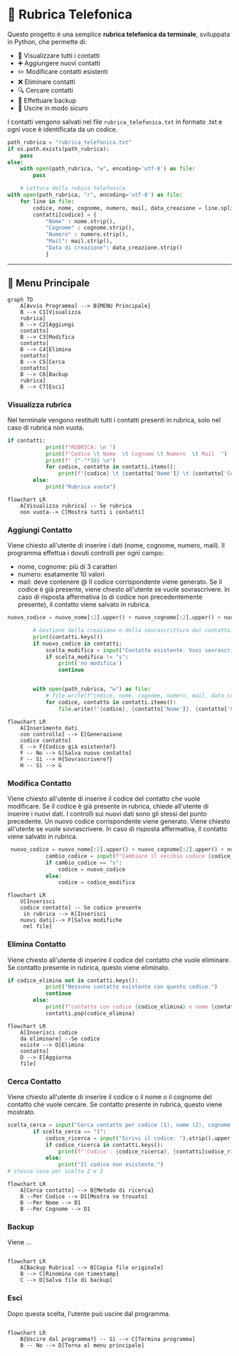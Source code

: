 # 📒 Rubrica Telefonica

Questo progetto è una semplice **rubrica telefonica da terminale**, sviluppata in Python, che permette di:

- 📖 Visualizzare tutti i contatti
- ➕ Aggiungere nuovi contatti
- ✏️ Modificare contatti esistenti
- ❌ Eliminare contatti
- 🔍 Cercare contatti
- 💾 Effettuare backup
- 🚪 Uscire in modo sicuro

I contatti vengono salvati nel file `rubrica_telefonica.txt` in formato .txt e ogni voce è identificata da un codice.
```python
path_rubrica = "rubrica_telefonica.txt"
if os.path.exists(path_rubrica):
    pass
else:
    with open(path_rubrica, "w", encoding='utf-8') as file:
        pass

    # Lettura della rubica telefonica
with open(path_rubrica, "r", encoding='utf-8') as file:
    for line in file:
        codice, nome, cognome, numero, mail, data_creazione = line.split(",")
        contatti[codice] = {
            "Nome" : nome.strip(),
            "Cognome" : cognome.strip(),
            "Numero" : numero.strip(),
            "Mail": mail.strip(),
            "Data di creazione": data_creazione.strip()
            } 

```

---

## 🧭 Menu Principale

```mermaid
graph TD
    A[Avvio Programma] --> B{MENU Principale}
    B --> C1[Visualizza 
    rubrica]
    B --> C2[Aggiungi 
    contatto]
    B --> C3[Modifica 
    contatto]
    B --> C4[Elimina 
    contatto]
    B --> C5[Cerca 
    contatto]
    B --> C6[Backup 
    rubrica]
    B --> C7[Esci]
```
</details>

### Visualizza rubrica

Nel terminale vengono restituiti tutti i contatti presenti in rubrica, solo nel caso di rubrica non vuota. 

```python
if contatti:
            print(f"RUBRICA: \n ")
            print(f"Codice \t Nome  \t Cognome \t Numero  \t Mail  ")
            print(f" {"-"*30} \n")
            for codice, contatto in contatti.items():
                print(f"{codice} \t {contatto['Nome']} \t {contatto['Cognome']} \t{contatto['Numero']} \t{contatto['Mail']} ")
        else:
            print("Rubrica vuota")
```

```mermaid
flowchart LR
    A[Visualizza rubrica] -- Se rubrica 
    non vuota--> C[Mostra tutti i contatti]
```

### Aggiungi Contatto

Viene chiesto all'utente di inserire i dati (nome, cognome, numero, mail). Il programma effettua i dovuti controlli per ogni campo:
- nome, cognome: più di 3 caratteri
- numero: esatamente 10 valori
- mail: deve contenere @
Il codice corrispondente viene generato. Se il codice è già presente, viene chiesto all'utente se vuole sovrascrivere. In caso di risposta affermativa (o di codice non precedentemente presente), il contatto viene salvato in rubrica.


```python
nuovo_codice = nuovo_nome[:2].upper() + nuovo_cognome[:2].upper() + nuovo_numero[-4: ]

        # Gestione della creazione o della sovrascrittura del contatto.
        print(contatti.keys())
        if nuovo_codice in contatti:
            scelta_modifica = input("Contatto esistente. Vuoi sovrascrivere?(s/n): ").strip().lower()
            if scelta_modifica != "s":
                print('no modifica')
                continue


        with open(path_rubrica, "w") as file:
            # file.write(f"codice, nome, cognome, numero, mail, data_creazione\n")
            for codice, contatto in contatti.items():
                file.write(f"{codice}, {contatto['Nome']}, {contatto['Cognome']}, {contatto['Numero']}, {contatto['Mail']}, {data_creazione}")
```

```mermaid
flowchart LR
    A[Inserimento dati
    con controllo] --> E[Generazione 
    codice contatto]
    E --> F{Codice già esistente?}
    F -- No --> G[Salva nuovo contatto]
    F -- Sì --> H{Sovrascrivere?}
    H -- Sì --> G
```

### Modifica Contatto

Viene chiesto all'utente di inserire il codice del contatto che vuole modificare. 
Se il codice è già presente in rubrica, chiede all'utente di inserire i nuovi dati. I controlli sui nuovi dati sono gli stessi del punto precedente. Un nuovo codice corrispondente viene generato. Viene chiesto all'utente se vuole sovrascrivere. In caso di risposta affermativa, il contatto viene salvato in rubrica.


```python
 nuovo_codice = nuovo_nome[:2].upper() + nuovo_cognome[:2].upper() + nuovo_numero[-4: ]
            cambio_codice = input(f"Cambiare il vecchio codice {codice_modifica} in {nuovo_codice}? (s/n) ")
            if cambio_codice == "s":
                codice = nuovo_codice
            else:
                codice = codice_modifica
```

```mermaid
flowchart LR
    U[Inserisci 
    codice contatto] -- Se codice presente
     in rubrica --> K[Inserisci 
    nuovi dati]--> F[Salva modifiche
     nel file]
```

### Elimina Contatto

Viene chiesto all'utente di inserire il codice del contatto che vuole eliminare. Se contatto presente in rubrica, questo viene eliminato.


```python
if codice_elimina not in contatti.keys():
            print("Nessuno contatto esistente con questo codice.")
            continue
        else:
            print(f"contatto con codice {codice_elimina} e nome {contatti[codice_elimina]["Nome"]} eliminato")
            contatti.pop(codice_elimina)
```

```mermaid
flowchart LR
    A[Inserisci codice 
    da eliminare] --Se codice 
    esiste --> D[Elimina 
    contatto]
    D --> E[Aggiorna 
    file]
```
### Cerca Contatto

Viene chiesto all'utente di inserire il codice o il nome o il cognome del contatto che vuole cercare. Se contatto presente in rubrica, questo viene mostrato.

```python
scelta_cerca = input("Cerca contatto per codice (1), nome (2), cognome (3):").strip()
        if scelta_cerca == "1":
            codice_ricerca = input("Scrivi il codice: ").strip().upper()
            if codice_ricerca in contatti.keys():
                print(f"'Codice': {codice_ricerca}, {contatti[codice_ricerca]}")
            else: 
                print("Il codice non esistente.")
# stessa cosa per scelta 2 e 3
```

```mermaid
flowchart LR
    A[Cerca contatto] --> B{Metodo di ricerca} 
    B --Per Codice --> D1[Mostra se trovato]
    B --Per Nome --> D1
    B --Per Cognome --> D1 
```
### Backup

Viene ...

```python

```
```mermaid
flowchart LR
    A[Backup Rubrica] --> B[Copia file originale]
    B --> C[Rinomina con timestamp]
    C --> D[Salva file di backup]

```
### Esci
Dopo questa scelta, l'utente può uscire dal programma.

```python

```
```mermaid
flowchart LR
    B{Uscire dal programma?} -- Sì --> C[Termina programma]
    B -- No --> D[Torna al menu principale]

```
